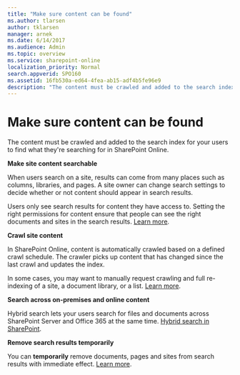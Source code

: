 ```yaml
---
title: "Make sure content can be found"
ms.author: tlarsen
author: tklarsen
manager: arnek
ms.date: 6/14/2017
ms.audience: Admin
ms.topic: overview
ms.service: sharepoint-online
localization_priority: Normal
search.appverid: SPO160
ms.assetid: 16fb530a-ed64-4fea-ab15-adf4b5fe96e9
description: "The content must be crawled and added to the search index for your users to find what they're searching for in SharePoint Online."
---
```


# Make sure content can be found

The content must be crawled and added to the search index for your users to find what they're searching for in SharePoint Online. 
  
 **Make site content searchable**
  
When users search on a site, results can come from many places such as columns, libraries, and pages. A site owner can change search settings to decide whether or not content should appear in search results. 
  
Users only see search results for content they have access to. Setting the right permissions for content ensure that people can see the right documents and sites in the search results. [Learn more](make-site-content-searchable.md).
  
 **Crawl site content**
  
In SharePoint Online, content is automatically crawled based on a defined crawl schedule. The crawler picks up content that has changed since the last crawl and updates the index. 
  
In some cases, you may want to manually request crawling and full re-indexing of a site, a document library, or a list. [Learn more](crawl-site-content.md).
  
 **Search across on-premises and online content**
  
Hybrid search lets your users search for files and documents across SharePoint Server and Office 365 at the same time. [Hybrid search in SharePoint](https://support.office.com/article/1a7269ba-5aa7-481b-b608-030c58fa932e).
  
 **Remove search results temporarily**
  
You can **temporarily** remove documents, pages and sites from search results with immediate effect. [Learn more](remove-search-results.md).
  

